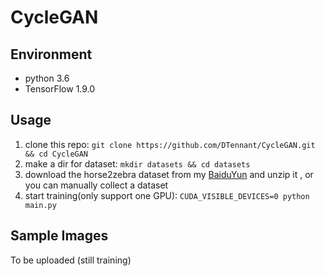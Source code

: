 # CycleGAN

## Environment
- python 3.6
- TensorFlow 1.9.0

## Usage

1. clone this repo: `git clone https://github.com/DTennant/CycleGAN.git && cd CycleGAN`
2. make a dir for dataset: `mkdir datasets && cd datasets`
3. download the horse2zebra dataset from my [BaiduYun](https://pan.baidu.com/s/1hLuoP523-1ZtXDNSUDqEsA) and unzip it , or you can manually collect a dataset
4. start training(only support one GPU): `CUDA_VISIBLE_DEVICES=0 python main.py`

## Sample Images

To be uploaded (still training)